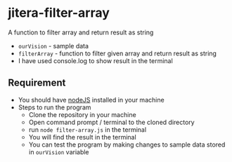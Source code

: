 # jitera-filter-array

A function to filter array and return result as string

- `ourVision` - sample data
- `filterArray` - function to filter given array and return result as string
-  I have used console.log to show result in the terminal


## Requirement
- You should have [nodeJS](https://nodejs.org/en/) installed in your machine
- Steps to run the program
  - Clone the repository in your machine
  - Open command prompt / terminal to the cloned directory
  - run `node filter-array.js` in the terminal
  - You will find the result in the terminal
  - You can test the program by making changes to sample data stored in `ourVision` variable
